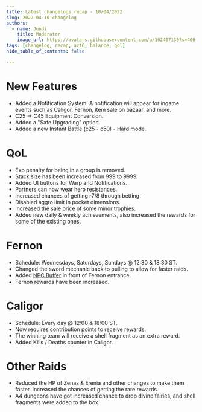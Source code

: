 ```yaml
---
title: Latest changelogs recap - 10/04/2022
slug: 2022-04-10-changelog
authors:
  - name: Jundi
    title: Moderator
    image_url: https://avatars.githubusercontent.com/u/102407130?s=400
tags: [changelog, recap, act6, balance, qol]
hide_table_of_contents: false

---
```


# New Features
- Added a Notification System. A notification will appear for ingame events such as Caligor, Fernon, item sale on bazaar, and more.
- C25 -> C45 Equipment Conversion.
- Added a "Safe Upgrading" option.
- Added a new Instant Battle (c25 - c50) - Hard mode.

# QoL
- Exp penalty for being in a group is removed.
- Stack size has been increased from 999 to 9999.
- Added UI buttons for Warp and Notifications.
- Partners can now wear hero resistances.
- Increased chances of getting r7/8 through betting.
- Disabled aggro limit in pocket dimensions.
- Increased the sale price of some minor trophies.
- Added new daily & weekly achievements, also increased the rewards for some of the existing ones.

# Fernon
- Schedule: Wednesdays, Saturdays, Sundays @ 12:30 & 18:30 ST.
- Changed the sword mechanic back to pulling to allow for faster raids.
- Added [NPC Buffer](/custom-features/npc-buffers) in front of Fernon entrance.
- Fernon rewards have been increased.

# Caligor
- Schedule: Every day @ 12:00 & 18:00 ST.
- Now requires contribution points to receive rewards.
- The winning team will receive a shell fragment as an extra reward.
- Added Kills / Deaths counter in Caligor.

# Other Raids
- Reduced the HP of Zenas & Erenia and other changes to make them faster. Increased the chances of getting the rare rewards.
- A4 dungeons have got increased chance to drop divine fairies, and shell fragments were added to the box.